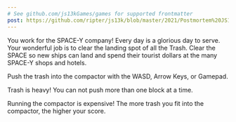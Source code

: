 ```yaml
---
# See github.com/js13kGames/games for supported frontmatter
post: https://github.com/ripter/js13k/blob/master/2021/Postmortem%20JS13KGame%202021.md
---
```

You work for the SPACE-Y company! Every day is a glorious day to serve. Your wonderful job is to clear the landing spot of all the Trash. Clear the SPACE so new ships can land and spend their tourist dollars at the many SPACE-Y shops and hotels.

Push the trash into the compactor with the WASD, Arrow Keys, or Gamepad.

Trash is heavy! You can not push more than one block at a time.

Running the compactor is expensive! The more trash you fit into the compactor, the higher your score.